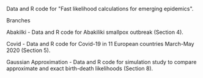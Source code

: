 Data and R code for "Fast likelihood calculations for emerging epidemics". 

Branches

Abakilki - Data and R code for Abakiliki smallpox outbreak (Section 4). 

Covid - Data and R code for Covid-19 in 11 European countries March-May 2020 (Section 5). 

Gaussian Approximation - Data and R code for simulation study to compare approximate and exact birth-death likelihoods (Section 8). 
